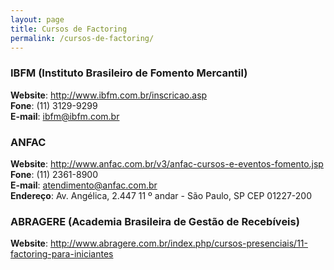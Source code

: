 ```yaml
---
layout: page
title: Cursos de Factoring
permalink: /cursos-de-factoring/
---
```


### IBFM (Instituto Brasileiro de Fomento Mercantil)
**Website**: <a href="http://www.ibfm.com.br/inscricao.asp">http://www.ibfm.com.br/inscricao.asp</a><br>
**Fone**: (11) 3129-9299<br>
**E-mail**: ibfm@ibfm.com.br

### ANFAC
**Website**: <a href="http://www.anfac.com.br/v3/anfac-cursos-e-eventos-fomento.jsp">http://www.anfac.com.br/v3/anfac-cursos-e-eventos-fomento.jsp</a><br>
**Fone**: (11) 2361-8900<br>
**E-mail**: atendimento@anfac.com.br<br>
**Endereço**: Av. Angélica, 2.447 11 º andar - São Paulo, SP CEP 01227-200

### ABRAGERE (Academia Brasileira de Gestão de Recebíveis)        
**Website**: http://www.abragere.com.br/index.php/cursos-presenciais/11-factoring-para-iniciantes
